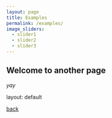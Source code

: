 ```yaml
---
layout: page
title: Examples
permalink: /examples/
image_sliders:
  - slider1
  - slider2
  - slider3
---
```



<object  data="https://ricothaka.github.io/cv/" width="100%" height="100%" >
</object>

## Welcome to another page

_yay_


layout: default

[back](./)

